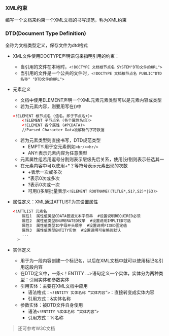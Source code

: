 ### XML约束
编写一个文档来约束一个XML文档的书写规范，称为XML约束

### DTD(Document Type Definition)
全称为文档类型定义，保存文件为dtd格式

* XML文件使用DOCTYPE声明语句来指明引用的约束：
  * 当引用的文件在本地时，`<!DOCTYPE 文档根节点名 SYSTEM"DTD文件的URL">`
  * 当引用的文件是一个公共的文件时，`<!DOCTYPE 文档根节点名 PUBLIC"DTD名称" "DTD文件的URL">`
* 元素定义
  * 文档中使用ELEMENT声明一个XML元素元素类型可以是元素内容或类型
  * 若为元素内容，则要用写在()中

  ```xml
  <!ELEMENT 根节点名 (值名，即子节点名+)>
      <!ELEMENT 子节点名 (各个属性名组)>
      <!ELEMENT 各个属性 (#PCDATA)>
      //Parsed Character Data被解析的字符数据
  ```

  * 若为元素类型则直接书写，DTD规范类型
    * EMPTY:用于空元素例如`<br/><hr/>`
    * ANY:表示元素内容为任意类型
  * 元素属性组若用逗号分割则表示层级先后关系，使用|分割则表示任选其一
  * 在元素内容中可以使用+*？等符号表示元素出现的次数
    * +表示一次或多次
    * *表示0次或多次
    * ?表示0次或一次
    * 可用()多层批量表示`<!ELEMENT ROOTNAME((TLTLE*,S1?,S2)*|S3)>`
* 属性定义：XML通过ATTLIST为其设置属性
  ```xml
  <!ATTLIST 元素名
      属性1  属性值类型CDATA普通文本字符串  #设置说明REQUIRED必须
      属性2  属性值类型ENUMERATED枚举  #设置说明IMPLTED可选
      属性3  属性值类型ID字母开头顺序  #设置说明FIXED固定值
      属性3  属性值类型ENTITY实体  #设置说明可省略则默认
      ...
    >
  ```
* 实体定义
  * 用于为一段内容创建一个标记名，以后在XML文档中就可以使用标记名引用这段内容
  * 在DTD定义中，一条<！ENTITY ...>语句定义一个实体，实体分为两种类型：引用实体和参数实体
  * 引用实体：主要在XML文档中应用
    * 语法格式：`<!ENTITY 实体名称 “实体内容”>`：直接转变成实体内容
    * 引用方式：&实体名称
  * 参数实体：被DTD文件自身使用
    * 语法`<!ENTITY %实体名称 “实体内容”>`
    * 引用方式：%名称

>还可参考W3C文档